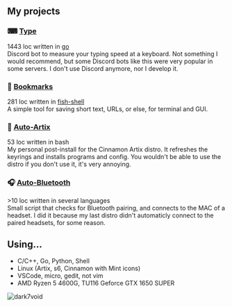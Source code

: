 ## My projects
### ⌨ [Type](https://github.com/dark7void/Type)  
1443 loc written in [go](https://github.com/golang/go)  
Discord bot to measure your typing speed at a keyboard. Not something I would recommend, but some Discord bots like this were very popular in some servers. I don't use Discord anymore, nor I develop it.
### 📑 [Bookmarks](https://github.com/dark7void/Bookmarks)
281 loc written in [fish-shell](https://github.com/fish-shell/fish-shell)  
A simple tool for saving short text, URLs, or else, for terminal and GUI.
### 🐧 [Auto-Artix](https://github.com/dark7void/Auto-Artix)
53 loc written in bash  
My personal post-install for the Cinnamon Artix distro. It refreshes the keyrings and installs programs and config. You wouldn't be able to use the distro if you don't use it, it's very annoying.
### 🎧 [Auto-Bluetooth](https://github.com/dark7void/Auto-bluetooth)
\>10 loc written in several languages  
Small script that checks for Bluetooth pairing, and connects to the MAC of a headset. I did it because my last distro didn't automaticly connect to the paired headsets, for some reason.

## Using...
- C/C++, Go, Python, Shell
- Linux (Artix, s6, Cinnamon with Mint icons)
- VSCode, micro, gedit, not vim
- AMD Ryzen 5 4600G, TU116 Geforce GTX 1650 SUPER

<p><img align="left" src="https://github-readme-stats.vercel.app/api/top-langs?username=dark7void&show_icons=true&locale=en&layout=compact&theme=dark" alt="dark7void" /></p>
